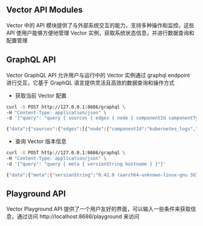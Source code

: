 ## Vector API Modules

Vector 中的 API 模块提供了与外部系统交互的能力，支持多种操作和监控。这些 API 使用户能够方便地管理 Vector 实例，获取系统状态信息，并进行数据查询和配置管理

## GraphQL API

Vector GraphQL API 允许用户与运行中的 Vector 实例通过 graphql endpoint 进行交互，它基于 GraphQL 语言提供灵活且高效的数据查询和操作方式

- 获取当前 Vector 配置

```bash
curl -X POST http://127.0.0.1:8686/graphql \
-H "Content-Type: application/json" \
-d '{"query": "query { sources { edges { node { componentId componentType } } } sinks { edges { node { componentId componentType } } } }"}'

{"data":{"sources":{"edges":[{"node":{"componentId":"kubernetes_logs","componentType":"kubernetes_logs"}}]},"sinks":{"edges":[{"node":{"componentId":"stdout","componentType":"console"}}]}}}
```

- 查询 Vector 版本信息

```bash
curl -X POST http://127.0.0.1:8686/graphql \
-H "Content-Type: application/json" \
-d '{"query": "query { meta { versionString hostname } }"}'

{"data":{"meta":{"versionString":"0.42.0 (aarch64-unknown-linux-gnu 3d16e34 2024-10-21 14:10:14.375255220)","hostname":"vector-2p6ts"}}}
```

## Playground API

Vector Playground API 提供了一个用户友好的界面，可以输入一些条件来获取信息，通过访问 http://localhost:8686/playground 来访问

